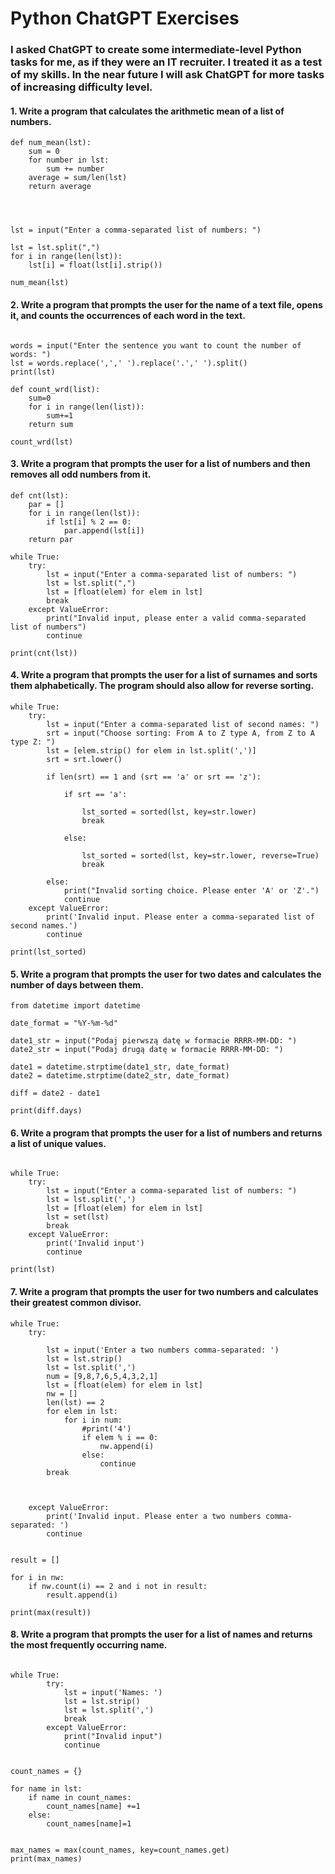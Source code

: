 # Python ChatGPT Exercises

### I asked ChatGPT to create some intermediate-level Python tasks for me, as if they were an IT recruiter. I treated it as a test of my skills. In the near future I will ask ChatGPT for more tasks of increasing difficulty level.



#### 1. Write a program that calculates the arithmetic mean of a list of numbers.


```
def num_mean(lst):
    sum = 0
    for number in lst:
        sum += number
    average = sum/len(lst)
    return average
    



lst = input("Enter a comma-separated list of numbers: ")

lst = lst.split(",")
for i in range(len(lst)):
    lst[i] = float(lst[i].strip())

num_mean(lst)
```


#### 2. Write a program that prompts the user for the name of a text file, opens it, and counts the occurrences of each word in the text.
```

words = input("Enter the sentence you want to count the number of words: ")
lst = words.replace(',',' ').replace('.',' ').split()
print(lst)

def count_wrd(list):
    sum=0
    for i in range(len(list)):
        sum+=1
    return sum

count_wrd(lst)
```

#### 3. Write a program that prompts the user for a list of numbers and then removes all odd numbers from it.

```
def cnt(lst):
    par = []
    for i in range(len(lst)):
        if lst[i] % 2 == 0:
            par.append(lst[i])
    return par

while True:
    try:
        lst = input("Enter a comma-separated list of numbers: ")
        lst = lst.split(",")
        lst = [float(elem) for elem in lst]
        break
    except ValueError:
        print("Invalid input, please enter a valid comma-separated list of numbers")
        continue
    
print(cnt(lst))
```


#### 4. Write a program that prompts the user for a list of surnames and sorts them alphabetically. The program should also allow for reverse sorting.
```
while True:
    try:
        lst = input("Enter a comma-separated list of second names: ")
        srt = input("Choose sorting: From A to Z type A, from Z to A type Z: ")
        lst = [elem.strip() for elem in lst.split(',')]
        srt = srt.lower()
        
        if len(srt) == 1 and (srt == 'a' or srt == 'z'):
            
            if srt == 'a':
                
                lst_sorted = sorted(lst, key=str.lower)
                break
            
            else:
                
                lst_sorted = sorted(lst, key=str.lower, reverse=True)
                break
            
        else:
            print("Invalid sorting choice. Please enter 'A' or 'Z'.")
            continue
    except ValueError:
        print('Invalid input. Please enter a comma-separated list of second names.')
        continue      

print(lst_sorted)
```

#### 5. Write a program that prompts the user for two dates and calculates the number of days between them.

```
from datetime import datetime

date_format = "%Y-%m-%d"

date1_str = input("Podaj pierwszą datę w formacie RRRR-MM-DD: ")
date2_str = input("Podaj drugą datę w formacie RRRR-MM-DD: ")

date1 = datetime.strptime(date1_str, date_format)
date2 = datetime.strptime(date2_str, date_format)

diff = date2 - date1

print(diff.days)
```

#### 6. Write a program that prompts the user for a list of numbers and returns a list of unique values.
```

while True:
    try:
        lst = input("Enter a comma-separated list of numbers: ")
        lst = lst.split(',')
        lst = [float(elem) for elem in lst]
        lst = set(lst)
        break
    except ValueError:
        print('Invalid input')
        continue

print(lst)
```

#### 7. Write a program that prompts the user for two numbers and calculates their greatest common divisor.

```
while True:
    try:

        lst = input('Enter a two numbers comma-separated: ')
        lst = lst.strip()
        lst = lst.split(',')
        num = [9,8,7,6,5,4,3,2,1]
        lst = [float(elem) for elem in lst]
        nw = []
        len(lst) == 2
        for elem in lst:
            for i in num:
                #print('4')
                if elem % i == 0:
                    nw.append(i)
                else:
                    continue
        break
                
            

    except ValueError:
        print('Invalid input. Please enter a two numbers comma-separated: ')
        continue


result = []

for i in nw:
    if nw.count(i) == 2 and i not in result:
        result.append(i)

print(max(result))

```

#### 8. Write a program that prompts the user for a list of names and returns the most frequently occurring name.
```

while True:
        try:
            lst = input('Names: ')
            lst = lst.strip()
            lst = lst.split(',')
            break
        except ValueError:
            print("Invalid input")
            continue
           

count_names = {}

for name in lst:
    if name in count_names:
        count_names[name] +=1
    else:
        count_names[name]=1
        
        
max_names = max(count_names, key=count_names.get)
print(max_names)

```
